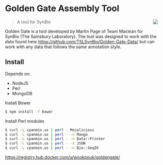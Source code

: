 # Golden Gate Assembly Tool

<img align="right" src="https://raw.githubusercontent.com/wookoouk/GoldenGate/master/public/gate2.png">

> A tool for SynBio

Golden Gate is a tool developed by Martin Page of Team Maclean for SynBio (The Sainsbury Laboratory).
The tool was designed to work with the data found here https://github.com/TSLSynBio/Golden-Gate-Data/ but can work with any data that follows the same annotation style.

## Install
Depends on:
* NodeJS
* Perl
* MongoDB

Install Bower
```sh
$ npm install -f bower
```

Install Perl modules
```sh
$ curl -L cpanmin.us | perl - Mojolicious
$ curl -L cpanmin.us | perl - -n Mango
$ curl -L cpanmin.us | perl - -n Data::Printer
$ curl -L cpanmin.us | perl - -n JSON
$ curl -L cpanmin.us | perl - -n Bio::SeqIO
```

https://registry.hub.docker.com/u/wookoouk/goldengate/
